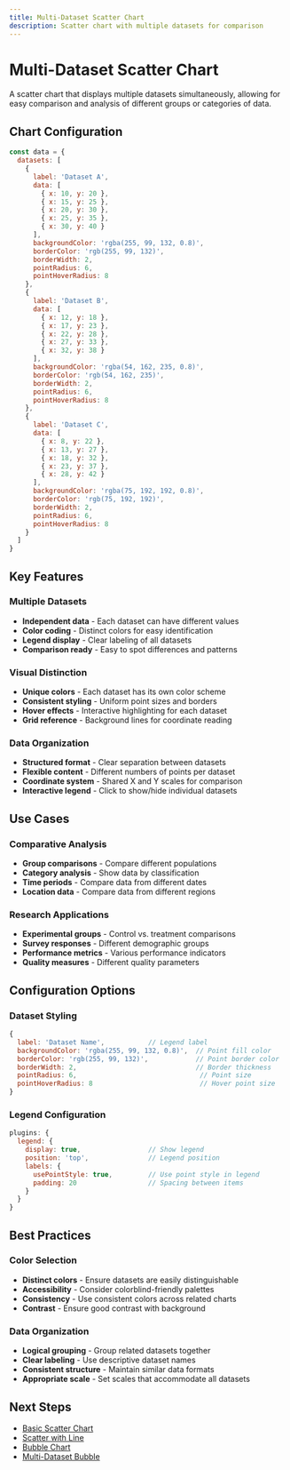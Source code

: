 ```yaml
---
title: Multi-Dataset Scatter Chart
description: Scatter chart with multiple datasets for comparison
---
```


# Multi-Dataset Scatter Chart

A scatter chart that displays multiple datasets simultaneously, allowing for easy comparison and analysis of different groups or categories of data.

<script setup>
import MultiScatterChartExample from '../components/MultiScatterChartExample.vue'
</script>

<MultiScatterChartExample />

## Chart Configuration

```javascript
const data = {
  datasets: [
    {
      label: 'Dataset A',
      data: [
        { x: 10, y: 20 },
        { x: 15, y: 25 },
        { x: 20, y: 30 },
        { x: 25, y: 35 },
        { x: 30, y: 40 }
      ],
      backgroundColor: 'rgba(255, 99, 132, 0.8)',
      borderColor: 'rgb(255, 99, 132)',
      borderWidth: 2,
      pointRadius: 6,
      pointHoverRadius: 8
    },
    {
      label: 'Dataset B',
      data: [
        { x: 12, y: 18 },
        { x: 17, y: 23 },
        { x: 22, y: 28 },
        { x: 27, y: 33 },
        { x: 32, y: 38 }
      ],
      backgroundColor: 'rgba(54, 162, 235, 0.8)',
      borderColor: 'rgb(54, 162, 235)',
      borderWidth: 2,
      pointRadius: 6,
      pointHoverRadius: 8
    },
    {
      label: 'Dataset C',
      data: [
        { x: 8, y: 22 },
        { x: 13, y: 27 },
        { x: 18, y: 32 },
        { x: 23, y: 37 },
        { x: 28, y: 42 }
      ],
      backgroundColor: 'rgba(75, 192, 192, 0.8)',
      borderColor: 'rgb(75, 192, 192)',
      borderWidth: 2,
      pointRadius: 6,
      pointHoverRadius: 8
    }
  ]
}
```

## Key Features

### **Multiple Datasets**
- **Independent data** - Each dataset can have different values
- **Color coding** - Distinct colors for easy identification
- **Legend display** - Clear labeling of all datasets
- **Comparison ready** - Easy to spot differences and patterns

### **Visual Distinction**
- **Unique colors** - Each dataset has its own color scheme
- **Consistent styling** - Uniform point sizes and borders
- **Hover effects** - Interactive highlighting for each dataset
- **Grid reference** - Background lines for coordinate reading

### **Data Organization**
- **Structured format** - Clear separation between datasets
- **Flexible content** - Different numbers of points per dataset
- **Coordinate system** - Shared X and Y scales for comparison
- **Interactive legend** - Click to show/hide individual datasets

## Use Cases

### **Comparative Analysis**
- **Group comparisons** - Compare different populations
- **Category analysis** - Show data by classification
- **Time periods** - Compare data from different dates
- **Location data** - Compare data from different regions

### **Research Applications**
- **Experimental groups** - Control vs. treatment comparisons
- **Survey responses** - Different demographic groups
- **Performance metrics** - Various performance indicators
- **Quality measures** - Different quality parameters

## Configuration Options

### **Dataset Styling**
```javascript
{
  label: 'Dataset Name',           // Legend label
  backgroundColor: 'rgba(255, 99, 132, 0.8)',  // Point fill color
  borderColor: 'rgb(255, 99, 132)',            // Point border color
  borderWidth: 2,                              // Border thickness
  pointRadius: 6,                               // Point size
  pointHoverRadius: 8                           // Hover point size
}
```

### **Legend Configuration**
```javascript
plugins: {
  legend: {
    display: true,                 // Show legend
    position: 'top',               // Legend position
    labels: {
      usePointStyle: true,         // Use point style in legend
      padding: 20                  // Spacing between items
    }
  }
}
```

## Best Practices

### **Color Selection**
- **Distinct colors** - Ensure datasets are easily distinguishable
- **Accessibility** - Consider colorblind-friendly palettes
- **Consistency** - Use consistent colors across related charts
- **Contrast** - Ensure good contrast with background

### **Data Organization**
- **Logical grouping** - Group related datasets together
- **Clear labeling** - Use descriptive dataset names
- **Consistent structure** - Maintain similar data formats
- **Appropriate scale** - Set scales that accommodate all datasets

## Next Steps

- [Basic Scatter Chart](/chartjs/scatter-charts/)
- [Scatter with Line](/chartjs/scatter-charts/with-line)
- [Bubble Chart](/chartjs/scatter-charts/bubble)
- [Multi-Dataset Bubble](/chartjs/scatter-charts/multi-bubble)
